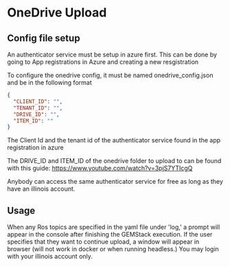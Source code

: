 # OneDrive Upload

## Config file setup

An authenticator service must be setup in azure first. This can be done by going to App registrations in Azure and creating a new resgistration


To configure the onedrive config, it must be named onedrive_config.json and be in the following format

```json
{
  "CLIENT_ID": "",
  "TENANT_ID": "",
  "DRIVE_ID": "",
  "ITEM_ID": ""
}
```

The Client Id and the tenant id of the authenticator service found in the app registration in azure

The DRIVE_ID and ITEM_ID of the onedrive folder to upload to can be found with this guide:
https://www.youtube.com/watch?v=3pjS7YTIcgQ

Anybody can access the same authenticator service for free as long as they have an illinois account.


## Usage
When any Ros topics are specified in the yaml file under 'log,' a prompt will appear in the console after finishing the GEMStack execution. If the user specifies that they want to continue upload, a window will appear in browser (will not work in docker or when running headless.) You may login with your illinois account only. 
